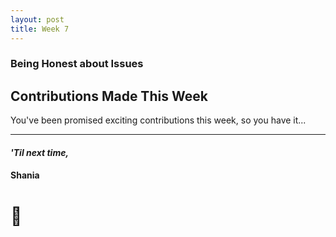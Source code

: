 ```yaml
---
layout: post
title: Week 7
---
```


### Being Honest about Issues 

## Contributions Made This Week
You've been promised exciting contributions this week, so you have it...

--- 
#### *'Til next time,*
#### Shania
# :mushroom: